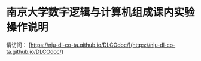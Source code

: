 # 南京大学数字逻辑与计算机组成课内实验操作说明

请访问： [https://nju-dl-co-ta.github.io/DLCOdoc/](https://nju-dl-co-ta.github.io/DLCOdoc/)